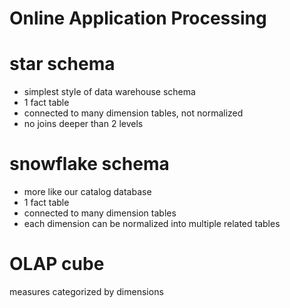 # Online Application Processing

# star schema

* simplest style of data warehouse schema
* 1 fact table
* connected to many dimension tables, not normalized
* no joins deeper than 2 levels

# snowflake schema

* more like our catalog database
* 1 fact table
* connected to many dimension tables
* each dimension can be normalized into multiple related tables

# OLAP cube

measures categorized by dimensions